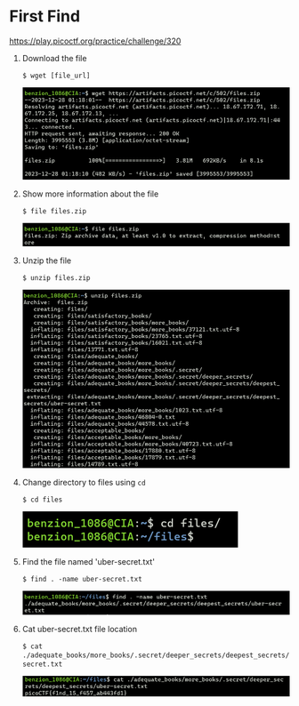 # First Find

https://play.picoctf.org/practice/challenge/320

1. Download the file

   ```
   $ wget [file_url]
   ```

   <img src="../assets/320/320_1.png" />

2. Show more information about the file

   ```
   $ file files.zip
   ```

   <img src="../assets/320/320_2.png" />

3. Unzip the file

   ```
   $ unzip files.zip
   ```

   <img src="../assets/320/320_3.png" />

4. Change directory to files using <code>cd</code>

   ```
   $ cd files
   ```

   <img src="../assets/320/320_4.png" />

5. Find the file named 'uber-secret.txt'

   ```
   $ find . -name uber-secret.txt
   ```

   <img src="../assets/320/320_5.png" />

6. Cat uber-secret.txt file location

   ```
   $ cat ./adequate_books/more_books/.secret/deeper_secrets/deepest_secrets/uber-secret.txt
   ```

   <img src="../assets/320/320_6.png" />
